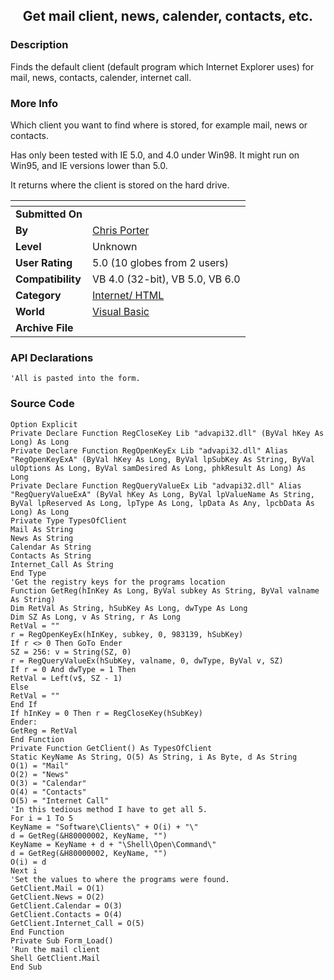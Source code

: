 ﻿<div align="center">

## Get mail client, news, calender, contacts, etc\.


</div>

### Description

Finds the default client (default program which Internet Explorer uses) for mail, news, contacts, calender, internet call.
 
### More Info
 
Which client you want to find where is stored, for example mail, news or contacts.

Has only been tested with IE 5.0, and 4.0 under Win98. It might run on Win95, and IE versions lower than 5.0.

It returns where the client is stored on the hard drive.


<span>             |<span>
---                |---
**Submitted On**   |
**By**             |[Chris Porter](https://github.com/Planet-Source-Code/PSCIndex/blob/master/ByAuthor/chris-porter.md)
**Level**          |Unknown
**User Rating**    |5.0 (10 globes from 2 users)
**Compatibility**  |VB 4\.0 \(32\-bit\), VB 5\.0, VB 6\.0
**Category**       |[Internet/ HTML](https://github.com/Planet-Source-Code/PSCIndex/blob/master/ByCategory/internet-html__1-34.md)
**World**          |[Visual Basic](https://github.com/Planet-Source-Code/PSCIndex/blob/master/ByWorld/visual-basic.md)
**Archive File**   |[](https://github.com/Planet-Source-Code/chris-porter-get-mail-client-news-calender-contacts-etc__1-2413/archive/master.zip)

### API Declarations

```
'All is pasted into the form.
```


### Source Code

```
Option Explicit
Private Declare Function RegCloseKey Lib "advapi32.dll" (ByVal hKey As Long) As Long
Private Declare Function RegOpenKeyEx Lib "advapi32.dll" Alias "RegOpenKeyExA" (ByVal hKey As Long, ByVal lpSubKey As String, ByVal ulOptions As Long, ByVal samDesired As Long, phkResult As Long) As Long
Private Declare Function RegQueryValueEx Lib "advapi32.dll" Alias "RegQueryValueExA" (ByVal hKey As Long, ByVal lpValueName As String, ByVal lpReserved As Long, lpType As Long, lpData As Any, lpcbData As Long) As Long
Private Type TypesOfClient
Mail As String
News As String
Calendar As String
Contacts As String
Internet_Call As String
End Type
'Get the registry keys for the programs location
Function GetReg(hInKey As Long, ByVal subkey As String, ByVal valname As String)
Dim RetVal As String, hSubKey As Long, dwType As Long
Dim SZ As Long, v As String, r As Long
RetVal = ""
r = RegOpenKeyEx(hInKey, subkey, 0, 983139, hSubKey)
If r <> 0 Then GoTo Ender
SZ = 256: v = String(SZ, 0)
r = RegQueryValueEx(hSubKey, valname, 0, dwType, ByVal v, SZ)
If r = 0 And dwType = 1 Then
RetVal = Left(v$, SZ - 1)
Else
RetVal = ""
End If
If hInKey = 0 Then r = RegCloseKey(hSubKey)
Ender:
GetReg = RetVal
End Function
Private Function GetClient() As TypesOfClient
Static KeyName As String, O(5) As String, i As Byte, d As String
O(1) = "Mail"
O(2) = "News"
O(3) = "Calendar"
O(4) = "Contacts"
O(5) = "Internet Call"
'In this tedious method I have to get all 5.
For i = 1 To 5
KeyName = "Software\Clients\" + O(i) + "\"
d = GetReg(&H80000002, KeyName, "")
KeyName = KeyName + d + "\Shell\Open\Command\"
d = GetReg(&H80000002, KeyName, "")
O(i) = d
Next i
'Set the values to where the programs were found.
GetClient.Mail = O(1)
GetClient.News = O(2)
GetClient.Calendar = O(3)
GetClient.Contacts = O(4)
GetClient.Internet_Call = O(5)
End Function
Private Sub Form_Load()
'Run the mail client
Shell GetClient.Mail
End Sub
```

